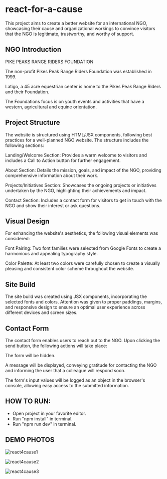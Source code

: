 # react-for-a-cause


This project aims to create a better website for an international NGO, showcasing their cause and organizational workings to convince visitors that the NGO is legitimate, trustworthy, and worthy of support.

## NGO Introduction
PIKE PEAKS RANGE RIDERS FOUNDATION

The non-profit Pikes Peak Range Riders Foundation was established in 1999.

Latigo, a 45 acre equestrian center is home to the Pikes Peak Range Riders and their Foundation.

The Foundations focus is on youth events and activities that have a western, agricultural and equine orientation.

## Project Structure
The website is structured using HTML/JSX components, following best practices for a well-planned NGO website. The structure includes the following sections:

Landing/Welcome Section: Provides a warm welcome to visitors and includes a Call to Action button for further engagement.

About Section: Details the mission, goals, and impact of the NGO, providing comprehensive information about their work.

Projects/Initiatives Section: Showcases the ongoing projects or initiatives undertaken by the NGO, highlighting their achievements and impact.

Contact Section: Includes a contact form for visitors to get in touch with the NGO and show their interest or ask questions.

## Visual Design

For enhancing the website's aesthetics, the following visual elements was considered:

Font Pairing: Two font families were selected from Google Fonts to create a harmonious and appealing typography style.

Color Palette: At least two colors were carefully chosen to create a visually pleasing and consistent color scheme throughout the website.

## Site Build

The site build was created using JSX components, incorporating the selected fonts and colors. Attention was given to proper paddings, margins, and responsive design to ensure an optimal user experience across different devices and screen sizes.

## Contact Form

The contact form enables users to reach out to the NGO. Upon clicking the send button, the following actions will take place:

The form will be hidden.

A message will be displayed, conveying gratitude for contacting the NGO and informing the user that a colleague will respond soon.

The form's input values will be logged as an object in the browser's console, allowing easy access to the submitted information.

## HOW TO RUN:

- Open project in your favorite editor.
- Run "npm install" in terminal.
- Run "npm run dev" in terminal.


## DEMO PHOTOS

![react4cause1](https://github.com/RaoulGrn/react-for-a-cause/assets/108396853/ee9304c6-9c99-4c0a-97c2-98c53bbfba3d)

![react4cause2](https://github.com/RaoulGrn/react-for-a-cause/assets/108396853/1e7c6b2f-24de-444b-9218-678139c581c6)

![react4cause3](https://github.com/RaoulGrn/react-for-a-cause/assets/108396853/fcadfad3-bc9d-4486-9fbb-84ce32e1735b)
